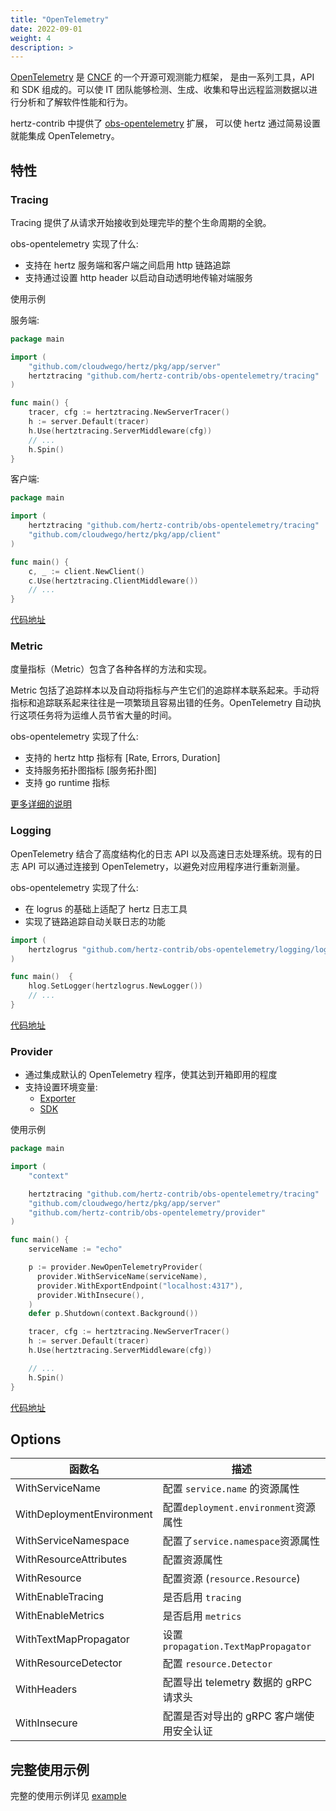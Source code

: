 ```yaml
---
title: "OpenTelemetry"
date: 2022-09-01
weight: 4
description: >
---
```



[OpenTelemetry](https://opentelemetry.io/) 是 [CNCF](https://www.cncf.io/) 的一个开源可观测能力框架，
是由一系列工具，API 和 SDK 组成的。可以使 IT 团队能够检测、生成、收集和导出远程监测数据以进行分析和了解软件性能和行为。

hertz-contrib 中提供了 [obs-opentelemetry](https://github.com/hertz-contrib/obs-opentelemetry) 扩展，
可以使 hertz 通过简易设置就能集成 OpenTelemetry。

## 特性

### Tracing

Tracing 提供了从请求开始接收到处理完毕的整个生命周期的全貌。

obs-opentelemetry 实现了什么:

- 支持在 hertz 服务端和客户端之间启用 http 链路追踪
- 支持通过设置 http header 以启动自动透明地传输对端服务

使用示例

服务端:

```go
package main

import (
    "github.com/cloudwego/hertz/pkg/app/server"
    hertztracing "github.com/hertz-contrib/obs-opentelemetry/tracing"
)

func main() {
    tracer, cfg := hertztracing.NewServerTracer()
    h := server.Default(tracer)
    h.Use(hertztracing.ServerMiddleware(cfg))
    // ...
    h.Spin()
}
```

客户端:

```go
package main

import (
    hertztracing "github.com/hertz-contrib/obs-opentelemetry/tracing"
    "github.com/cloudwego/hertz/pkg/app/client"
)

func main() {
    c, _ := client.NewClient()
    c.Use(hertztracing.ClientMiddleware())
    // ...
}
```

[代码地址](https://github.com/hertz-contrib/obs-opentelemetry/tree/main/tracing)

### Metric

度量指标（Metric）包含了各种各样的方法和实现。

Metric 包括了追踪样本以及自动将指标与产生它们的追踪样本联系起来。手动将指标和追踪联系起来往往是一项繁琐且容易出错的任务。OpenTelemetry 自动执行这项任务将为运维人员节省大量的时间。

obs-opentelemetry 实现了什么:

- 支持的 hertz http 指标有 [Rate, Errors, Duration]
- 支持服务拓扑图指标 [服务拓扑图]
- 支持 go runtime 指标

[更多详细的说明](https://github.com/hertz-contrib/obs-opentelemetry/blob/main/README_CN.md#%E7%8E%B0%E5%B7%B2%E6%94%AF%E6%8C%81%E7%9A%84-mertrics)

### Logging

OpenTelemetry 结合了高度结构化的日志 API 以及高速日志处理系统。现有的日志 API 可以通过连接到 OpenTelemetry，以避免对应用程序进行重新测量。

obs-opentelemetry 实现了什么:

- 在 logrus 的基础上适配了 hertz 日志工具
- 实现了链路追踪自动关联日志的功能

```go
import (
    hertzlogrus "github.com/hertz-contrib/obs-opentelemetry/logging/logrus"
)

func main()  {
    hlog.SetLogger(hertzlogrus.NewLogger())
    // ...
}
```

[代码地址](https://github.com/hertz-contrib/obs-opentelemetry/tree/main/logging/logrus)

### Provider

- 通过集成默认的 OpenTelemetry 程序，使其达到开箱即用的程度
- 支持设置环境变量:
  - [Exporter](https://opentelemetry.io/docs/reference/specification/protocol/exporter/)
  - [SDK](https://opentelemetry.io/docs/reference/specification/sdk-environment-variables/#general-sdk-configuration)

使用示例

```go
package main

import (
    "context"

    hertztracing "github.com/hertz-contrib/obs-opentelemetry/tracing"
    "github.com/cloudwego/hertz/pkg/app/server"
    "github.com/hertz-contrib/obs-opentelemetry/provider"
)

func main() {
    serviceName := "echo"

    p := provider.NewOpenTelemetryProvider(
      provider.WithServiceName(serviceName),
      provider.WithExportEndpoint("localhost:4317"),
      provider.WithInsecure(),
    )
    defer p.Shutdown(context.Background())

    tracer, cfg := hertztracing.NewServerTracer()
    h := server.Default(tracer)
    h.Use(hertztracing.ServerMiddleware(cfg))

    // ...
    h.Spin()
}
```

[代码地址](https://github.com/hertz-contrib/obs-opentelemetry/tree/main/provider)

## Options

| 函数名                       | 描述                                  |
|---------------------------|-------------------------------------|
| WithServiceName           | 配置 `service.name` 的资源属性             |
| WithDeploymentEnvironment | 配置`deployment.environment`资源属性      |
| WithServiceNamespace      | 配置了`service.namespace`资源属性          |
| WithResourceAttributes    | 配置资源属性                              |
| WithResource              | 配置资源 (`resource.Resource`)          |
| WithEnableTracing         | 是否启用 `tracing`                      |
| WithEnableMetrics         | 是否启用 `metrics`                      |
| WithTextMapPropagator     | 设置 `propagation.TextMapPropagator` |
| WithResourceDetector      | 配置 `resource.Detector`              |
| WithHeaders               | 配置导出 telemetry 数据的 gRPC 请求头         |
| WithInsecure              | 配置是否对导出的 gRPC 客户端使用安全认证             |

## 完整使用示例

完整的使用示例详见 [example](https://github.com/cloudwego/hertz-examples/tree/main/opentelemetry)
